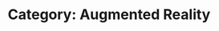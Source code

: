 ---
type: category
layout: archive
author_profile: true
permalink: /categories/augmented-reality
taxonomy: Augmented Reality
title: "Category: Augmented Reality"
header:
  og_image: /assets/images/website_feature_image.png
  overlay_image: /assets/images/nighthawks.png
  caption: Copyright © Edward Hopper
---